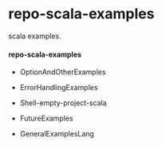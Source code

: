 # repo-scala-examples
scala examples. 

#### repo-scala-examples

* OptionAndOtherExamples

* ErrorHandlingExamples

* Shell-empty-project-scala

* FutureExamples

* GeneralExamplesLang

